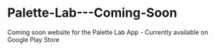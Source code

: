 # Palette-Lab---Coming-Soon
Coming soon website for the Palette Lab App - Currently available on Google Play Store
